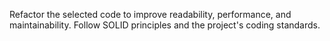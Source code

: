 Refactor the selected code to improve readability, performance, and maintainability. Follow SOLID principles and the project's coding standards.